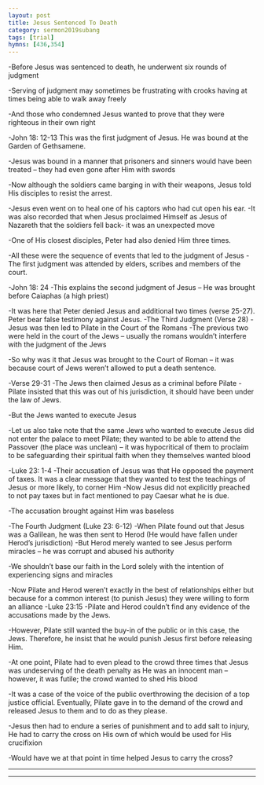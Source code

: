 ```yaml
---
layout: post
title: Jesus Sentenced To Death
category: sermon2019subang
tags: [trial]
hymns: [436,354]
---
```

-Before Jesus was sentenced to death, he underwent six rounds of judgment

-Serving of judgment may sometimes be frustrating with crooks having at times being able to walk away freely

-And those who condemned Jesus wanted to prove that they were righteous in their own right

-John 18: 12-13
This was the first judgment of Jesus. He was bound at the Garden of Gethsamene.

-Jesus was bound in a manner that prisoners and sinners would have been treated – they had even gone after Him with swords

-Now although the soldiers came barging in with their weapons, Jesus told His disciples to resist the arrest.

-Jesus even went on to heal one of his captors who had cut open his ear.
-It was also recorded that when Jesus proclaimed Himself as Jesus of Nazareth that the soldiers fell back-  it was an unexpected move

-One of His closest disciples, Peter had also denied Him three times. 

-All these were the sequence of events that led to the judgment of Jesus
-The first judgment was attended by elders, scribes and members of the court.

-John 18: 24
-This explains the second judgment of Jesus – He was brought before Caiaphas (a high priest)

-It was here that Peter denied Jesus and additional two times (verse 25-27). Peter bear false testimony against Jesus.
-The Third Judgment (Verse 28)
-Jesus was then led to Pilate in the Court of the Romans
-The previous two were held in the court of the Jews – usually the romans wouldn’t interfere with the judgment of the Jews

-So why was it that Jesus was brought to the Court of Roman – it was because court of Jews weren’t allowed to put a death sentence.

-Verse 29-31
-The Jews then claimed Jesus as a criminal before Pilate
-Pilate insisted that this was out of his jurisdiction, it should have been under the law of Jews.

-But the Jews wanted to execute Jesus

-Let us also take note that the same Jews who wanted to execute Jesus did not enter the palace to meet Pilate; they wanted to be able to attend the Passover (the place was unclean) – it was hypocritical of them to proclaim to be safeguarding their spiritual faith when they themselves wanted blood

-Luke 23: 1-4
-Their accusation of Jesus was that He opposed the payment of taxes. It was a clear message that they wanted to test the teachings of Jesus or more likely, to corner Him
-Now Jesus did not explicitly preached to not pay taxes but in fact mentioned to pay Caesar what he is due.

-The accusation brought against Him was baseless

-The Fourth Judgment (Luke 23: 6-12)
-When Pilate found out that Jesus was a Galilean, he was then sent to Herod (He would have fallen under Herod’s jurisdiction)
-But Herod merely wanted to see Jesus perform miracles – he was corrupt and abused his authority

-We shouldn’t base our faith in the Lord solely with the intention of experiencing signs and miracles

-Now Pilate and Herod weren’t exactly in the best of relationships either but because for a common interest (to punish Jesus) they were willing to form an alliance
-Luke 23:15
-Pilate and Herod couldn’t find any evidence of the accusations made by the Jews.

-However, Pilate still wanted the buy-in of the public or in this case, the Jews. Therefore, he insist that he would punish Jesus first before releasing Him.

-At one point, Pilate had to even plead to the crowd three times that Jesus was undeserving of the death penalty as He was an innocent man – however, it was futile; the crowd wanted to shed His blood

-It was a case of the voice of the public overthrowing the decision of a top justice official. Eventually, Pilate gave in to the demand of the crowd and released Jesus to them and to do as they please.

-Jesus then had to endure a series of punishment and to add salt to injury, He had to carry the cross on His own of which would be used for His crucifixion

-Would have we at that point in time helped Jesus to carry the cross?




----
****
